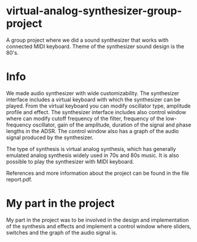 # virtual-analog-synthesizer-group-project
A group project where we did a sound synthesizer that works with connected MIDI keyboard. Theme of the  synthesizer sound design is the 80's.

# Info
We made audio synthesizer with wide customizability. The synthesizer interface includes a virtual keyboard with which the synthesizer can be played. From the virtual keyboard you can modify oscillator type, amplitude profile and effect. The synthesizer interface includes also control window where can modify cutoff frequency of the filter, frequency of the low-frequency oscillator, gain of the amplitude, duration of the signal and phase lengths in the ADSR. The control window also has a graph of the audio signal produced by the synthesizer.

The type of synthesis is virtual analog synthesis, which has generally emulated analog synthesis widely used in 70s and 80s music. It is also possible to play the synthesizer with MIDI keyboard. 

References and more information about the project can be found in the file report.pdf.

# My part in the project
My part in the project was to be involved in the design and implementation of the synthesis and effects and implement a control window where sliders, switches and the graph of the audio signal is.

